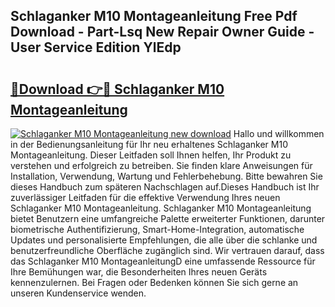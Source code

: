 ## Schlaganker M10 Montageanleitung Free Pdf Download - Part-Lsq New Repair Owner Guide - User Service Edition YlEdp

# <h2><a href="http://df7w56.blite.top/?on=Schlaganker+M10+Montageanleitung">🔗Download 👉🔴 Schlaganker M10 Montageanleitung</a></h2>

[![Schlaganker M10 Montageanleitung new download](https://i.imgur.com/lujVjoI.png)](http://df7w56.blite.top/?on=Schlaganker+M10+Montageanleitung)
Hallo und willkommen in der Bedienungsanleitung für Ihr neu erhaltenes Schlaganker M10 Montageanleitung. Dieser Leitfaden soll Ihnen helfen, Ihr Produkt zu verstehen und erfolgreich zu betreiben. Sie finden klare Anweisungen für Installation, Verwendung, Wartung und Fehlerbehebung. Bitte bewahren Sie dieses Handbuch zum späteren Nachschlagen auf.Dieses Handbuch ist Ihr zuverlässiger Leitfaden für die effektive Verwendung Ihres neuen Schlaganker M10 Montageanleitung. Schlaganker M10 Montageanleitung bietet Benutzern eine umfangreiche Palette erweiterter Funktionen, darunter biometrische Authentifizierung, Smart-Home-Integration, automatische Updates und personalisierte Empfehlungen, die alle über die schlanke und benutzerfreundliche Oberfläche zugänglich sind. Wir vertrauen darauf, dass das Schlaganker M10 MontageanleitungD eine umfassende Ressource für Ihre Bemühungen war, die Besonderheiten Ihres neuen Geräts kennenzulernen. Bei Fragen oder Bedenken können Sie sich gerne an unseren Kundenservice wenden.
